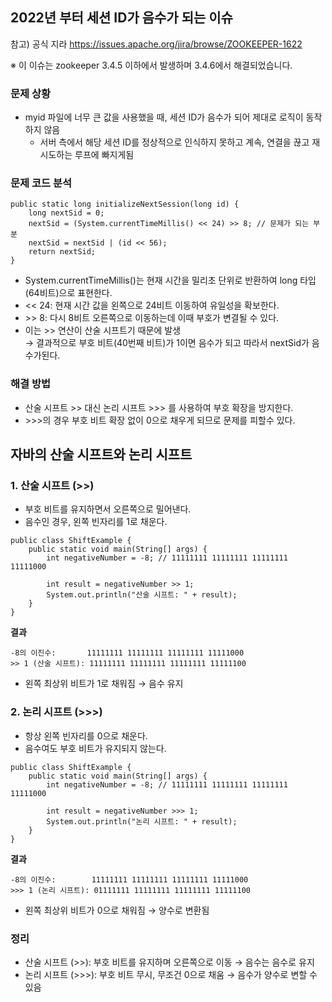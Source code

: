 

## 2022년 부터 세션 ID가 음수가 되는 이슈
참고) 공식 지라 https://issues.apache.org/jira/browse/ZOOKEEPER-1622

※ 이 이슈는 zookeeper 3.4.5 이하에서 발생하며 3.4.6에서 해결되었습니다.

### 문제 상황
- myid 파일에 너무 큰 값을 사용했을 때, 세션 ID가 음수가 되어 제대로 로직이 동작하지 않음
  - 서버 측에서 해당 세션 ID를 정상적으로 인식하지 못하고 계속, 연결을 끊고 재시도하는 루프에 빠지게됨
  
### 문제 코드 분석
```
public static long initializeNextSession(long id) {
    long nextSid = 0;
    nextSid = (System.currentTimeMillis() << 24) >> 8; // 문제가 되는 부분
    nextSid = nextSid | (id << 56);
    return nextSid;
}
```
- System.currentTimeMillis()는 현재 시간을 밀리초 단위로 반환하여 long 타입(64비트)으로 표현한다.
- << 24: 현재 시간 값을 왼쪽으로 24비트 이동하여 유일성을 확보한다.
- \>\> 8: 다시 8비트 오른쪽으로 이동하는데 이때 부호가 변결될 수 있다.
- 이는 >> 연산이 산술 시프트기 때문에 발생 <br> 
→ 결과적으로 부호 비트(40번째 비트)가 1이면 음수가 되고 따라서 nextSid가 음수가된다.

### 해결 방법
- 산술 시프트 >> 대신 논리 시프트 >>> 를 사용하여 부호 확장을 방지한다.
- \>\>\>의 경우 부호 비트 확장 없이 0으로 채우게 되므로 문제를 피할수 있다. 


## 자바의 산술 시프트와 논리 시프트
### 1. 산술 시프트 (>>)
- 부호 비트를 유지하면서 오른쪽으로 밀어낸다.
- 음수인 경우, 왼쪽 빈자리를 1로 채운다.
```
public class ShiftExample {
    public static void main(String[] args) {
        int negativeNumber = -8; // 11111111 11111111 11111111 11111000

        int result = negativeNumber >> 1;
        System.out.println("산술 시프트: " + result);
    }
}
```
**결과**
```commandline
-8의 이진수:       11111111 11111111 11111111 11111000
>> 1 (산술 시프트): 11111111 11111111 11111111 11111100
```
- 왼쪽 최상위 비트가 1로 채워짐 → 음수 유지

### 2. 논리 시프트 (>>>)
- 항상 왼쪽 빈자리를 0으로 채운다.
- 음수여도 부호 비트가 유지되지 않는다.

```
public class ShiftExample {
    public static void main(String[] args) {
        int negativeNumber = -8; // 11111111 11111111 11111111 11111000

        int result = negativeNumber >>> 1;
        System.out.println("논리 시프트: " + result);
    }
}
```
**결과** 
```
-8의 이진수:        11111111 11111111 11111111 11111000
>>> 1 (논리 시프트): 01111111 11111111 11111111 11111100
```
- 왼쪽 최상위 비트가 0으로 채워짐 → 양수로 변환됨

### 정리
- 산술 시프트 (>>): 부호 비트를 유지하며 오른쪽으로 이동 → 음수는 음수로 유지
- 논리 시프트 (>>>): 부호 비트 무시, 무조건 0으로 채움 → 음수가 양수로 변할 수 있음